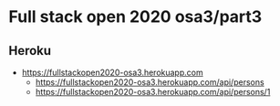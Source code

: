 # Full stack open 2020 osa3/part3

## Heroku
* https://fullstackopen2020-osa3.herokuapp.com
  * https://fullstackopen2020-osa3.herokuapp.com/api/persons
  * https://fullstackopen2020-osa3.herokuapp.com/api/persons/1